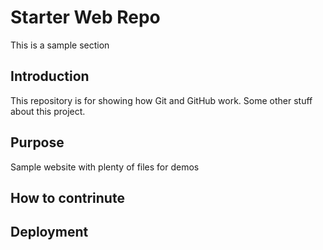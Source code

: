 # Starter Web Repo

This is a sample section 

## Introduction

This repository is for showing how Git and GitHub work.
Some other stuff about this project.

## Purpose

Sample website with plenty of files for demos

## How to contrinute

## Deployment